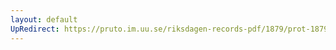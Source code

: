 ```yaml
---
layout: default
UpRedirect: https://pruto.im.uu.se/riksdagen-records-pdf/1879/prot-1879--ak--016/prot-1879--ak--016_012.pdf
---
```

